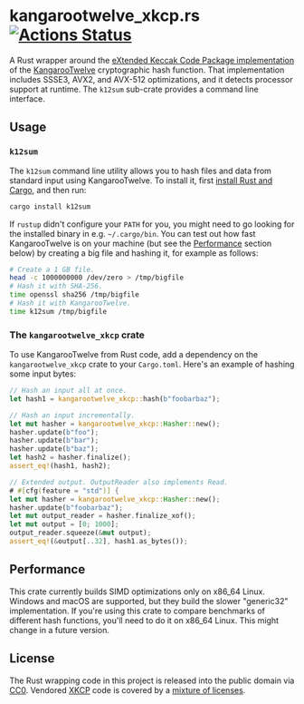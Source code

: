 # kangarootwelve_xkcp.rs [![Actions Status](https://github.com/oconnor663/kangarootwelve_xkcp.rs/workflows/tests/badge.svg)](https://github.com/oconnor663/kangarootwelve_xkcp.rs/actions)

A Rust wrapper around the [eXtended Keccak Code Package
implementation](https://github.com/XKCP/K12) of the
[KangarooTwelve](https://keccak.team/kangarootwelve.html) cryptographic
hash function. That implementation includes SSSE3, AVX2, and AVX-512
optimizations, and it detects processor support at runtime. The `k12sum`
sub-crate provides a command line interface.

## Usage

### `k12sum`

The `k12sum` command line utility allows you to hash files and data from
standard input using KangarooTwelve. To install it, first [install Rust
and Cargo](https://doc.rust-lang.org/cargo/getting-started/installation.html),
and then run:

```bash
cargo install k12sum
```

If `rustup` didn't configure your `PATH` for you, you might need to go
looking for the installed binary in e.g. `~/.cargo/bin`. You can test
out how fast KangarooTwelve is on your machine (but see the
[Performance](#performance) section below) by creating a big file and
hashing it, for example as follows:

```bash
# Create a 1 GB file.
head -c 1000000000 /dev/zero > /tmp/bigfile
# Hash it with SHA-256.
time openssl sha256 /tmp/bigfile
# Hash it with KangarooTwelve.
time k12sum /tmp/bigfile
```

### The `kangarootwelve_xkcp` crate

To use KangarooTwelve from Rust code, add a dependency on the
`kangarootwelve_xkcp` crate to your `Cargo.toml`. Here's an example of
hashing some input bytes:

```rust
// Hash an input all at once.
let hash1 = kangarootwelve_xkcp::hash(b"foobarbaz");

// Hash an input incrementally.
let mut hasher = kangarootwelve_xkcp::Hasher::new();
hasher.update(b"foo");
hasher.update(b"bar");
hasher.update(b"baz");
let hash2 = hasher.finalize();
assert_eq!(hash1, hash2);

// Extended output. OutputReader also implements Read.
# #[cfg(feature = "std")] {
let mut hasher = kangarootwelve_xkcp::Hasher::new();
hasher.update(b"foobarbaz");
let mut output_reader = hasher.finalize_xof();
let mut output = [0; 1000];
output_reader.squeeze(&mut output);
assert_eq!(&output[..32], hash1.as_bytes());
```

## Performance

This crate currently builds SIMD optimizations only on x86\_64 Linux.
Windows and macOS are supported, but they build the slower "generic32"
implementation. If you're using this crate to compare benchmarks of
different hash functions, you'll need to do it on x86\_64 Linux. This
might change in a future version.

## License

The Rust wrapping code in this project is released into the public
domain via [CC0](https://creativecommons.org/publicdomain/zero/1.0/).
Vendored [XKCP](https://github.com/XKCP/XKCP) code is covered by a
[mixture of
licenses](https://github.com/XKCP/XKCP#under-which-license-is-the-xkcp-distributed).
